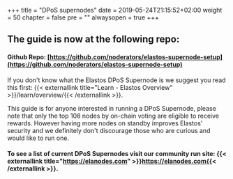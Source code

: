 +++
title = "DPoS supernodes"
date = 2019-05-24T21:15:52+02:00
weight = 50
chapter = false
pre = ""
alwaysopen = true
+++

## The guide is now at the following repo:

#### Github Repo: [https://github.com/noderators/elastos-supernode-setup](https://github.com/noderators/elastos-supernode-setup)

If you don't know what the Elastos DPoS Supernode is we suggest you read this first: {{< externallink title="Learn - Elastos Overview" >}}/learn/overview/{{< /externallink >}}.

This guide is for anyone interested in running a DPoS Supernode, please note that only the top 108 nodes by on-chain voting are eligible to receive
rewards. However having more nodes on standby improves Elastos' security and we definitely don't discourage those who are curious and would like
to run one.

#### To see a list of current DPoS Supernodes visit our community run site: {{< externallink title="https://elanodes.com" >}}https://elanodes.com{{< /externallink >}}.

